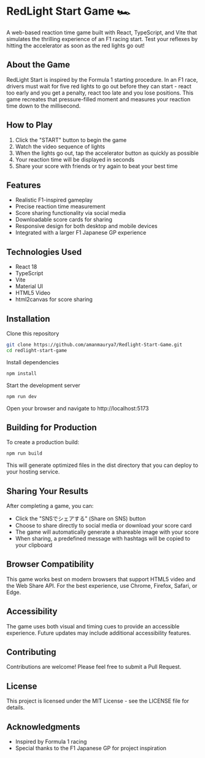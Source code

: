# RedLight Start Game 🏎️

A web-based reaction time game built with React, TypeScript, and Vite that simulates the thrilling experience of an F1 racing start. Test your reflexes by hitting the accelerator as soon as the red lights go out!

## About the Game

RedLight Start is inspired by the Formula 1 starting procedure. In an F1 race, drivers must wait for five red lights to go out before they can start - react too early and you get a penalty, react too late and you lose positions. This game recreates that pressure-filled moment and measures your reaction time down to the millisecond.

## How to Play

1. Click the "START" button to begin the game
2. Watch the video sequence of lights
3. When the lights go out, tap the accelerator button as quickly as possible
4. Your reaction time will be displayed in seconds
5. Share your score with friends or try again to beat your best time

## Features

- Realistic F1-inspired gameplay
- Precise reaction time measurement
- Score sharing functionality via social media
- Downloadable score cards for sharing
- Responsive design for both desktop and mobile devices
- Integrated with a larger F1 Japanese GP experience

## Technologies Used

- React 18
- TypeScript
- Vite
- Material UI
- HTML5 Video
- html2canvas for score sharing

## Installation

Clone this repository

```bash
git clone https://github.com/amanmaurya7/Redlight-Start-Game.git
cd redlight-start-game
```

Install dependencies

```bash
npm install
```

Start the development server

```bash
npm run dev
```

Open your browser and navigate to http://localhost:5173

## Building for Production

To create a production build:

```bash
npm run build
```

This will generate optimized files in the dist directory that you can deploy to your hosting service.

## Sharing Your Results

After completing a game, you can:

- Click the "SNSでシェアする" (Share on SNS) button
- Choose to share directly to social media or download your score card
- The game will automatically generate a shareable image with your score
- When sharing, a predefined message with hashtags will be copied to your clipboard

## Browser Compatibility

This game works best on modern browsers that support HTML5 video and the Web Share API. For the best experience, use Chrome, Firefox, Safari, or Edge.

## Accessibility

The game uses both visual and timing cues to provide an accessible experience. Future updates may include additional accessibility features.

## Contributing

Contributions are welcome! Please feel free to submit a Pull Request.

## License

This project is licensed under the MIT License - see the LICENSE file for details.

## Acknowledgments

- Inspired by Formula 1 racing
- Special thanks to the F1 Japanese GP for project inspiration
